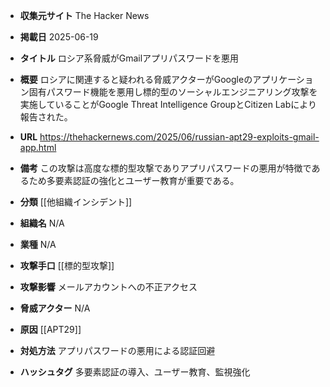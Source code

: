 - **収集元サイト**
The Hacker News

- **掲載日**
2025-06-19

- **タイトル**
ロシア系脅威がGmailアプリパスワードを悪用

- **概要**
ロシアに関連すると疑われる脅威アクターがGoogleのアプリケーション固有パスワード機能を悪用し標的型のソーシャルエンジニアリング攻撃を実施していることがGoogle Threat Intelligence GroupとCitizen Labにより報告された。

- **URL**
https://thehackernews.com/2025/06/russian-apt29-exploits-gmail-app.html

- **備考**
この攻撃は高度な標的型攻撃でありアプリパスワードの悪用が特徴であるため多要素認証の強化とユーザー教育が重要である。

- **分類**
[[他組織インシデント]]

- **組織名**
N/A

- **業種**
N/A

- **攻撃手口**
[[標的型攻撃]]

- **攻撃影響**
メールアカウントへの不正アクセス

- **脅威アクター**
N/A

- **原因**
[[APT29]]

- **対処方法**
アプリパスワードの悪用による認証回避

- **ハッシュタグ**
多要素認証の導入、ユーザー教育、監視強化
